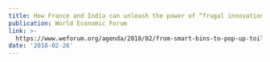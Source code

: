 ```yaml
---
title: How France and India can unleash the power of “frugal innovation”
publication: World Economic Forum
link: >-
  https://www.weforum.org/agenda/2018/02/from-smart-bins-to-pop-up-toilets-here-are-four-projects-that-show-the-power-of-frugal-innovation
date: '2018-02-26'
---
```


